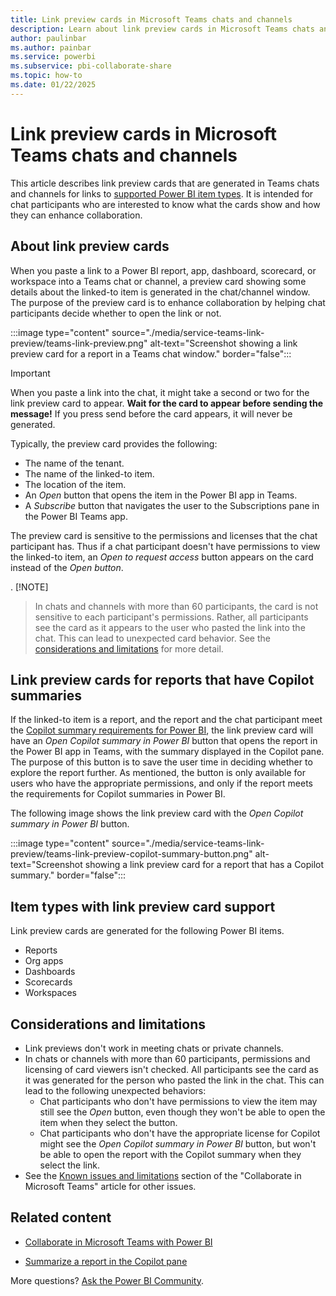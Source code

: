 ```yaml
---
title: Link preview cards in Microsoft Teams chats and channels
description: Learn about link preview cards in Microsoft Teams chats and channels.
author: paulinbar
ms.author: painbar
ms.service: powerbi
ms.subservice: pbi-collaborate-share
ms.topic: how-to
ms.date: 01/22/2025
---
```


# Link preview cards in Microsoft Teams chats and channels

This article describes link preview cards that are generated in Teams chats and channels for links to [supported Power BI item types](#item-types-with-link-preview-card-support). It is intended for chat participants who are interested to know what the cards show and how they can enhance collaboration.

## About link preview cards

When you paste a link to a Power BI report, app, dashboard, scorecard, or workspace into a Teams chat or channel, a preview card showing some details about the linked-to item is generated in the chat/channel window. The purpose of the preview card is to enhance collaboration by helping chat participants decide whether to open the link or not.

:::image type="content" source="./media/service-teams-link-preview/teams-link-preview.png" alt-text="Screenshot showing a link preview card for a report in a Teams chat window." border="false":::

> [!IMPORTANT]
> When you paste a link into the chat, it might take a second or two for the link preview card to appear. **Wait for the card to appear before sending the message!** If you press send before the card appears, it will never be generated.

Typically, the preview card provides the following:

* The name of the tenant.
* The name of the linked-to item.
* The location of the item.
* An *Open* button that opens the item in the Power BI app in Teams.
* A *Subscribe* button that navigates the user to the Subscriptions pane in the Power BI Teams app.

The preview card is sensitive to the permissions and licenses that the chat participant has. Thus if a chat participant doesn't have permissions to view the linked-to item, an *Open to request access* button appears on the card instead of the *Open button*.

. [!NOTE]
> In chats and channels with more than 60 participants, the card is not sensitive to each participant's permissions. Rather, all participants see the card as it appears to the user who pasted the link into the chat. This can lead to unexpected card behavior. See the [considerations and limitations](#considerations-and-limitations) for more detail.

## Link preview cards for reports that have Copilot summaries

If the linked-to item is a report, and the report and the chat participant meet the [Copilot summary requirements for Power BI](/power-bi/create-reports/copilot-pane-summarize-content), the link preview card will have an *Open Copilot summary in Power BI* button that opens the report in the Power BI app in Teams, with the summary displayed in the Copilot pane. The purpose of this button is to save the user time in deciding whether to explore the report further. As mentioned, the button is only available for users who have the appropriate permissions, and only if the report meets the requirements for Copilot summaries in Power BI.

The following image shows the link preview card with the *Open Copilot summary in Power BI* button.

:::image type="content" source="./media/service-teams-link-preview/teams-link-preview-copilot-summary-button.png" alt-text="Screenshot showing a link preview card for a report that has a Copilot summary." border="false":::

## Item types with link preview card support

Link preview cards are generated for the following Power BI items.

* Reports
* Org apps 
* Dashboards
* Scorecards
* Workspaces

## Considerations and limitations

* Link previews don't work in meeting chats or private channels.
* In chats or channels with more than 60 participants, permissions and licensing of card viewers isn't checked. All participants see the card as it was generated for the person who pasted the link in the chat. This can lead to the following unexpected behaviors:
    * Chat participants who don't have permissions to view the item may still see the *Open* button, even though they won't be able to open the item when they select the button.
    * Chat participants who don't have the appropriate license for Copilot might see the *Open Copilot summary in Power BI* button, but won't be able to open the report with the Copilot summary when they select the link.
* See the [Known issues and limitations](service-collaborate-microsoft-teams.md#known-issues-and-limitations) section of the "Collaborate in Microsoft Teams" article for other issues.

## Related content

* [Collaborate in Microsoft Teams with Power BI](service-collaborate-microsoft-teams.md)
- [Summarize a report in the Copilot pane](/power-bi/create-reports/copilot-pane-summarize-content)

More questions? [Ask the Power BI Community](https://community.powerbi.com/).
